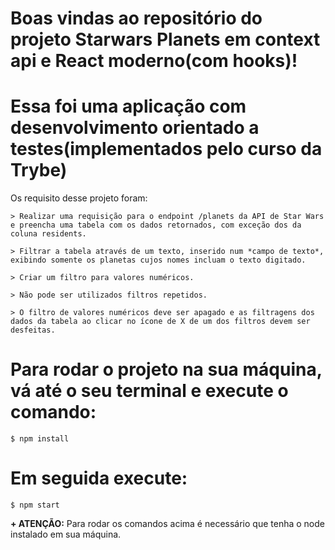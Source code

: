# Boas vindas ao repositório do projeto Starwars Planets em context api e React moderno(com hooks)!

# Essa foi uma aplicação com desenvolvimento orientado a testes(implementados pelo curso da Trybe)
  Os requisito desse projeto foram:

    > Realizar uma requisição para o endpoint /planets da API de Star Wars e preencha uma tabela com os dados retornados, com exceção dos da coluna residents.

    > Filtrar a tabela através de um texto, inserido num *campo de texto*, exibindo somente os planetas cujos nomes incluam o texto digitado.

    > Criar um filtro para valores numéricos.

    > Não pode ser utilizados filtros repetidos.

    > O filtro de valores numéricos deve ser apagado e as filtragens dos dados da tabela ao clicar no ícone de X de um dos filtros devem ser desfeitas.

# Para rodar o projeto na sua máquina, vá até o seu terminal e execute o comando:
    $ npm install
# Em seguida execute:
    $ npm start


__+ ATENÇÃO:__
Para rodar os comandos acima é necessário que tenha o node instalado em sua máquina.
